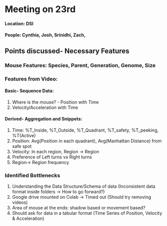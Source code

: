 # Meeting on 23rd

#### Location: DSI
#### People: Cynthia, Josh, Srinidhi, Zach, 

## Points discussed- Necessary Features

### Mouse Features: Species, Parent, Generation, Genome, Size

### Features from Video:

#### Basic- Sequence Data:

1. Where is the mouse? - Position with Time
2. Velocity/Acceleration with Time

#### Derived- Aggregation and Snippets:

1. Time: %T_Inside, %T_Outside, %T_Quadrant, %T_safety, %T_peeking, %T(Active)
2. Position: Avg(Position in each quadrant), Avg(Manhattan Distance) from safe spot
3. Velocity: In each region, Region -> Region
4. Preference of Left turns vs Right turns
5. Region-> Region frequency

### Identified Bottlenecks

1. Understanding the Data Structure/Schema of data (Inconsistent data format inside folders ->  How to go forward?)
2. Google drive mounted on Colab -> Timed out (Should try removing videos)
3. Area of mouse at the ends: shadow based or movement based?
4. Should ask for data in a tabular format (Time Series of Position, Velocity & Acceleration)
